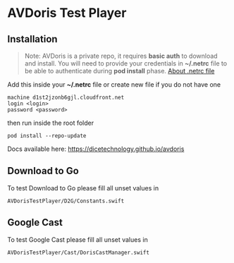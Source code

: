 # AVDoris Test Player


## Installation

> Note: AVDoris is a private repo, it requires **basic auth** to download and install.
You will need to provide your credentials in **~/.netrc** file to be able to authenticate during **pod install** phase. [About .netrc file](https://www.gnu.org/software/inetutils/manual/html_node/The-_002enetrc-file.html)

Add this inside your **~/.netrc** file or create new file if you do not have one
```
machine d1st2jzonb6gjl.cloudfront.net
login <login>
password <password>
```

then run inside the root folder 
```
pod install --repo-update
```

Docs available here:
https://dicetechnology.github.io/avdoris

## Download to Go
To test Download to Go please fill all unset values in
```
AVDorisTestPlayer/D2G/Constants.swift
```

## Google Cast
To test Google Cast please fill all unset values in 
```
AVDorisTestPlayer/Cast/DorisCastManager.swift
```
